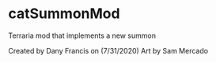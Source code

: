 # catSummonMod
Terraria mod that implements a new summon

Created by Dany Francis on (7/31/2020)
Art by Sam Mercado
